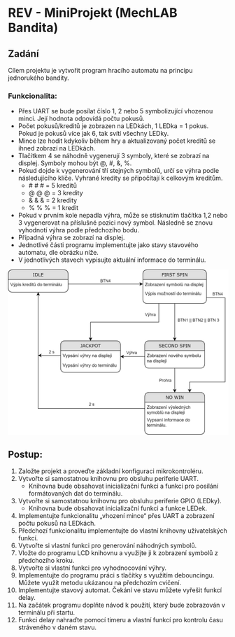 # REV - MiniProjekt (MechLAB Bandita)

## Zadání
Cílem projektu je vytvořit program hracího automatu na principu jednorukého bandity.

### Funkcionalita:
*	Přes UART se bude posílat číslo 1, 2 nebo 5 symbolizující vhozenou minci. Její hodnota odpovídá počtu pokusů.
*	Počet pokusů/kreditů je zobrazen na LEDkách, 1 LEDka = 1 pokus. Pokud je pokusů více jak 6, tak svítí všechny LEDky.
*	Mince lze hodit kdykoliv během hry a aktualizovaný počet kreditů se ihned zobrazí na LEDkách.
*	Tlačítkem 4 se náhodně vygenerují 3 symboly, které se zobrazí na displej. Symboly mohou být @, #, &, %.
*	Pokud dojde k vygenerování tří stejných symbolů, určí se výhra podle následujícího klíče. Vyhrané kredity se připočítají k celkovým kreditům.
    *	\# \# \#	 = 5 kreditů
    *	@ @ @ 	= 3 kredity
    *	& & &	= 2 kredity
    *	% % %	= 1 kredit
*	Pokud v prvním kole nepadla výhra, může se stisknutím tlačítka 1,2 nebo 3 vygenerovat na příslušné pozici nový symbol. Následně se znovu vyhodnotí výhra podle předchozího bodu.
*	Případná výhra se zobrazí na displej.
*	Jednotlivé části programu implementujte jako stavy stavového automatu, dle obrázku níže.
*	V jednotlivých stavech vypisujte aktuální informace do terminálu.

<img src="slot_diagram.png" width="700">

## Postup:
1. Založte projekt a proveďte základní konfiguraci mikrokontroléru.
1.	Vytvořte si samostatnou knihovnu pro obsluhu periferie UART.
    *	Knihovna bude obsahovat inicializační funkci a funkci pro posílání formátovaných dat do terminálu.
2.	Vytvořte si samostatnou knihovnu pro obsluhu periferie GPIO (LEDky).
    *	Knihovna bude obsahovat inicializační funkci a funkce LEDek.
3.	Implementujte funkcionalitu „vhození mince“ přes UART a zobrazení počtu pokusů na LEDkách.
4.	Předchozí funkcionalitu implementujte do vlastní knihovny uživatelských funkcí.
5.	Vytvořte si vlastní funkci pro generování náhodných symbolů.
6.	Vložte do programu LCD knihovnu a využijte ji k zobrazení symbolů z předchozího kroku.
7.	Vytvořte si vlastní funkci pro vyhodnocování výhry.
8.	Implementujte do programu práci s tlačítky s využitím debouncingu. Můžete využít metodu ukázanou na předchozím cvičení.
9.	Implementujte stavový automat. Čekání ve stavu můžete vyřešit funkcí delay.
10. Na začátek programu doplňte návod k použití, který bude zobrazován v terminálu při startu.
11. Funkci delay nahraďte pomocí timeru a vlastní funkcí pro kontrolu času stráveného v daném stavu.
